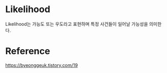 # Likelihood
Likelihood는 가능도 또는 우도라고 표현하며 특정 사건들이 일어날 가능성을 의미한다.  


# Reference
https://byeonggeuk.tistory.com/19
